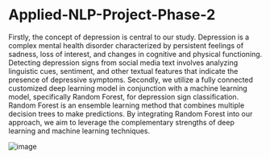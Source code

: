 # Applied-NLP-Project-Phase-2
Firstly, the concept of depression is central to our study. Depression is a complex mental health disorder characterized by persistent feelings of sadness, loss of interest, and changes in cognitive and physical functioning. Detecting depression signs from social media text involves analyzing linguistic cues, sentiment, and other textual features that indicate the presence of depressive symptoms.
Secondly, we utilize a fully connected customized deep learning model in conjunction with a machine learning model, specifically Random Forest, for depression sign classification. Random Forest is an ensemble learning method that combines multiple decision trees to make predictions. By integrating Random Forest into our approach, we aim to leverage the complementary strengths of deep learning and machine learning techniques.

![image](https://github.com/Saif26002/Applied-NLP-Project-Phase-2/assets/132940757/b56e5092-1d91-421c-81da-cac71db08a7d)
